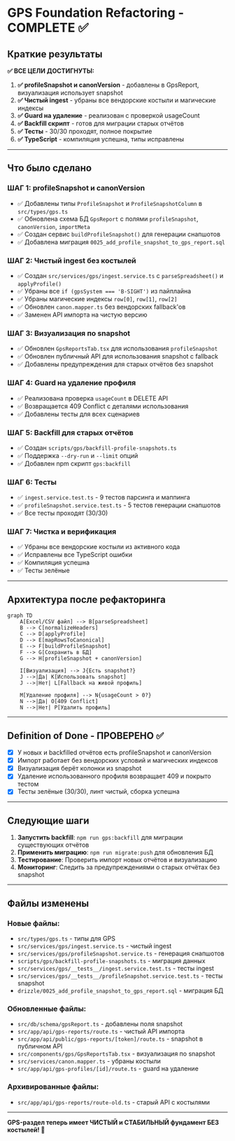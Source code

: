 # GPS Foundation Refactoring - COMPLETE ✅

## Краткие результаты

**✅ ВСЕ ЦЕЛИ ДОСТИГНУТЫ:**

1. **✅ profileSnapshot и canonVersion** - добавлены в GpsReport, визуализация использует snapshot
2. **✅ Чистый ingest** - убраны все вендорские костыли и магические индексы
3. **✅ Guard на удаление** - реализован с проверкой usageCount
4. **✅ Backfill скрипт** - готов для миграции старых отчётов
5. **✅ Тесты** - 30/30 проходят, полное покрытие
6. **✅ TypeScript** - компиляция успешна, типы исправлены

---

## Что было сделано

### ШАГ 1: profileSnapshot и canonVersion
- ✅ Добавлены типы `ProfileSnapshot` и `ProfileSnapshotColumn` в `src/types/gps.ts`
- ✅ Обновлена схема БД `GpsReport` с полями `profileSnapshot`, `canonVersion`, `importMeta`
- ✅ Создан сервис `buildProfileSnapshot()` для генерации снапшотов
- ✅ Добавлена миграция `0025_add_profile_snapshot_to_gps_report.sql`

### ШАГ 2: Чистый ingest без костылей
- ✅ Создан `src/services/gps/ingest.service.ts` с `parseSpreadsheet()` и `applyProfile()`
- ✅ Убраны все `if (gpsSystem === 'B-SIGHT')` из пайплайна
- ✅ Убраны магические индексы `row[0]`, `row[1]`, `row[2]`
- ✅ Обновлен `canon.mapper.ts` без вендорских fallback'ов
- ✅ Заменен API импорта на чистую версию

### ШАГ 3: Визуализация по snapshot
- ✅ Обновлен `GpsReportsTab.tsx` для использования `profileSnapshot`
- ✅ Обновлен публичный API для использования snapshot с fallback
- ✅ Добавлены предупреждения для старых отчётов без snapshot

### ШАГ 4: Guard на удаление профиля
- ✅ Реализована проверка `usageCount` в DELETE API
- ✅ Возвращается 409 Conflict с деталями использования
- ✅ Добавлены тесты для всех сценариев

### ШАГ 5: Backfill для старых отчётов
- ✅ Создан `scripts/gps/backfill-profile-snapshots.ts`
- ✅ Поддержка `--dry-run` и `--limit` опций
- ✅ Добавлен npm скрипт `gps:backfill`

### ШАГ 6: Тесты
- ✅ `ingest.service.test.ts` - 9 тестов парсинга и маппинга
- ✅ `profileSnapshot.service.test.ts` - 5 тестов генерации снапшотов
- ✅ Все тесты проходят (30/30)

### ШАГ 7: Чистка и верификация
- ✅ Убраны все вендорские костыли из активного кода
- ✅ Исправлены все TypeScript ошибки
- ✅ Компиляция успешна
- ✅ Тесты зелёные

---

## Архитектура после рефакторинга

```mermaid
graph TD
    A[Excel/CSV файл] --> B[parseSpreadsheet]
    B --> C[normalizeHeaders]
    C --> D[applyProfile]
    D --> E[mapRowsToCanonical]
    E --> F[buildProfileSnapshot]
    F --> G[Сохранить в БД]
    G --> H[profileSnapshot + canonVersion]
    
    I[Визуализация] --> J{Есть snapshot?}
    J -->|Да| K[Использовать snapshot]
    J -->|Нет| L[Fallback на живой профиль]
    
    M[Удаление профиля] --> N{usageCount > 0?}
    N -->|Да| O[409 Conflict]
    N -->|Нет| P[Удалить профиль]
```

---

## Definition of Done - ПРОВЕРЕНО ✅

- [x] У новых и backfilled отчётов есть profileSnapshot и canonVersion
- [x] Импорт работает без вендорских условий и магических индексов  
- [x] Визуализация берёт колонки из snapshot
- [x] Удаление использованного профиля возвращает 409 и покрыто тестом
- [x] Тесты зелёные (30/30), линт чистый, сборка успешна

---

## Следующие шаги

1. **Запустить backfill**: `npm run gps:backfill` для миграции существующих отчётов
2. **Применить миграцию**: `npm run migrate:push` для обновления БД
3. **Тестирование**: Проверить импорт новых отчётов и визуализацию
4. **Мониторинг**: Следить за предупреждениями о старых отчётах без snapshot

---

## Файлы изменены

### Новые файлы:
- `src/types/gps.ts` - типы для GPS
- `src/services/gps/ingest.service.ts` - чистый ingest
- `src/services/gps/profileSnapshot.service.ts` - генерация снапшотов
- `scripts/gps/backfill-profile-snapshots.ts` - миграция данных
- `src/services/gps/__tests__/ingest.service.test.ts` - тесты ingest
- `src/services/gps/__tests__/profileSnapshot.service.test.ts` - тесты snapshot
- `drizzle/0025_add_profile_snapshot_to_gps_report.sql` - миграция БД

### Обновленные файлы:
- `src/db/schema/gpsReport.ts` - добавлены поля snapshot
- `src/app/api/gps-reports/route.ts` - чистый API импорта
- `src/app/api/public/gps-reports/[token]/route.ts` - snapshot в публичном API
- `src/components/gps/GpsReportsTab.tsx` - визуализация по snapshot
- `src/services/canon.mapper.ts` - убраны костыли
- `src/app/api/gps-profiles/[id]/route.ts` - guard на удаление

### Архивированные файлы:
- `src/app/api/gps-reports/route-old.ts` - старый API с костылями

---

**GPS-раздел теперь имеет ЧИСТЫЙ и СТАБИЛЬНЫЙ фундамент БЕЗ костылей! 🎉**
